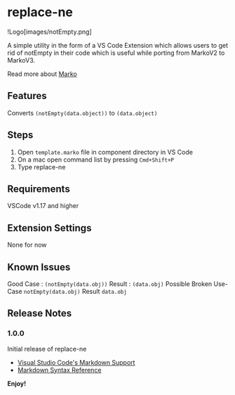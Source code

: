 # replace-ne

!Logo[images/notEmpty.png]

A simple utility in the form of a VS Code Extension which allows users to get rid of notEmpty in their code which is useful while porting from MarkoV2 to MarkoV3.

Read more about [Marko](https://markojs.com/)

## Features

Converts `(notEmpty(data.object))` to `(data.object)`

## Steps

1. Open `template.marko` file in component directory in VS Code
2. On a mac open command list by pressing `Cmd+Shift+P`
3. Type replace-ne

## Requirements

VSCode v1.17 and higher

## Extension Settings

None for now

## Known Issues

Good Case : `(notEmpty(data.obj))` Result : `(data.obj)`
Possible Broken Use-Case `notEmpty(data.obj)` Result `data.obj`

## Release Notes

### 1.0.0

Initial release of replace-ne

* [Visual Studio Code's Markdown Support](http://code.visualstudio.com/docs/languages/markdown)
* [Markdown Syntax Reference](https://help.github.com/articles/markdown-basics/)

**Enjoy!**
